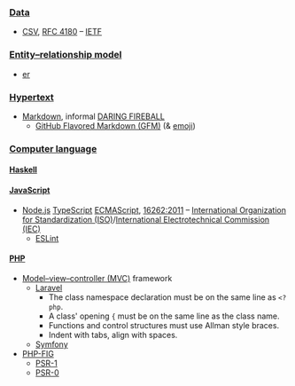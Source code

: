 ### [Data](https://wikipedia.org/wiki/Data)

* [CSV](https://wikipedia.org/wiki/Comma-separated_values), [RFC 4180](https://tools.ietf.org/html/rfc4180) – [IETF](https://ietf.org)

### [Entity–relationship model](https://wikipedia.org/wiki/Entity%E2%80%93relationship_model)

- [er]()

### [Hypertext](https://wikipedia.org/wiki/Hypertext)

- [Markdown](https://daringfireball.net/projects/markdown), informal [DARING FIREBALL](https://daringfireball.net/projects/markdown/syntax)
  * [GitHub Flavored Markdown (GFM)](https://github.github.com/gfm) (& [emoji](https://gist.github.com/rxaviers/7360908))

### [Computer language](https://wikipedia.org/wiki/Computer_language)

#### [Haskell](https://haskell.org)

#### [JavaScript](https://wikipedia.org/wiki/JavaScript)

* [Node.js](https://nodejs.org) [TypeScript](https://typescriptlang.org) [ECMA](http://ecma-international.org)[Script](https://ecma-international.org/ecma-262), [16262:2011](https://iso.org/standard/55755.html) – [International Organization for Standardization (ISO)](https://iso.org)/[International Electrotechnical Commission (IEC)](https://iec.ch)
  * [ESLint](https://eslint.org)

#### [PHP](https://php.net)

* [Model–view–controller (MVC)](https://wikipedia.org/wiki/Model%E2%80%93view%E2%80%93controller) framework
    * [Laravel](https://laravel.com)
        * The class namespace declaration must be on the same line as ```<?php```.
        * A class' opening ```{``` must be on the same line as the class name.
        * Functions and control structures must use Allman style braces.
        * Indent with tabs, align with spaces.
    * [Symfony](https://symfony.com)
* [PHP-FIG](https://www.php-fig.org)
    * [PSR-1](https://github.com/php-fig/fig-standards/blob/master/accepted/PSR-1-basic-coding-standard.md)
    * [PSR-0](https://github.com/php-fig/fig-standards/blob/master/accepted/PSR-0.md)